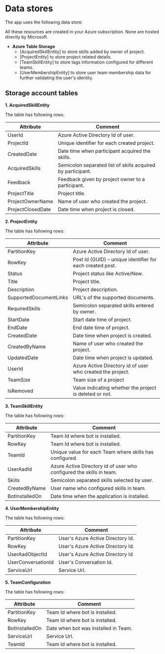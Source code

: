 

# Data stores

The app uses the following data store:

All these resources are created in your Azure subscription. None are hosted directly by Microsoft.

- **Azure Table Storage**
    - [AcquiredSkillEntity] to store skills added by owner of project.
    - [ProjectEntity] to store project related details. 
    - [TeamSkillEntity] to store tags information configured for different teams.
    - [UserMembershipEntity] to store user team membership data for further validating the user's identity.

## Storage account tables

**1. AcquiredSkillEntity**

The table has following rows:

|Attribute|Comment |
|--|--|
|UserId| Azure Active Directory Id of user.|
|ProjectId| Unique identifier for each created project.| 
|CreatedDate| Date time when participant acquired the skills.|
|AcquiredSkills| Semicolon separated list of skills acquired by participant.|
|Feedback| Feedback given by project owner to a participant.|
|ProjectTitle| Project title.|
|ProjectOwnerName| Name of user who created the project. | 
|ProjectClosedDate| Date time when project is closed. |

**2. ProjectEntity**

The table has following rows:

|Attribute|Comment |
|--|--|
|PartitionKey| Azure Active Directory Id of user.|
|RowKey|Post Id (GUID) – unique identifier for each created post. | 
|Status| Project status like Active/New.|
|Title| Project title.|
|Description| Project description.|
|SupportedDocumentLinks|URL's of the supported documents. |
|RequiredSkills| Semicolon separated skills entered by owner.|
|StartDate| Start date time of project.|
|EndDate| End date time of project.|
|CreatedDate| Date time when project is created.|
|CreatedByName| Name of user who created the project.|
|UpdatedDate| Date time when project is updated.|
|UserId| Azure Active Directory id of user who created the project.|
|TeamSize| Team size of a project|
|IsRemoved| Value indicating whether the project is deleted or not.|



**3. TeamSkillEntity**

The table has following rows:

|Attribute|Comment |
|--|--|
|PartitionKey| Team Id where bot is installed.|
|RowKey| Team Id where bot is installed.|
|TeamId| Unique value for each Team where skills has configured.|
|UserAadId| Azure Active Directory id of user who configured the skills in team.|
|Skills| Semicolon separated skills selected by user.|
|CreatedByName| User name who configured skills in team.|
|BotInstalledOn| Date time when the application is installed.|

**4. UserMembershipEntity**

The table has following rows:

|Attribute|Comment |
|--|--|
|PartitionKey| User's Azure Active Directory Id.|
|RowKey| User's Azure Active Directory Id.|
|UserAadObjectId| User's Azure Active Directory Id|
|UserConversationId| User's Conversation Id.|
|ServiceUrl| Service Url.|

**5. TeamConfiguration**

The table has following rows:

|Attribute|Comment |
|--|--|
|PartitionKey| Team Id where bot is installed.|
|RowKey| Team Id where bot is installed.|
|BotInstalledOn| Date when bot was installed in Team.|
|ServiceUrl| Service Url.|
|TeamId| Team Id where bot is installed.|